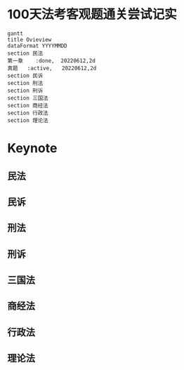 # **100天法考客观题通关尝试记实**


```mermaid
gantt
title Ovieview
dataFormat YYYYMMDD
section 民法
第一章    :done,  20220612,2d
真题   :active,   20220612,2d
section 民诉
section 刑法
section 刑诉
section 三国法
section 商经法
section 行政法
section 理论法
```

# Keynote
## 民法
## 民诉
## 刑法
## 刑诉
## 三国法
## 商经法
## 行政法
## 理论法




